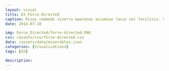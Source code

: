 ```yaml
---
layout: visual
title: D3 Force Directed
caption: Risus commodo viverra maecenas accumsan lacus vel facilisis. Suscipit adipiscing bibendum estultricies integer quis auctor elit sed.
date: 2014-07-18

img: Force_Directed/force-directed.PNG
css: /assets/css/force-directed.css
data: /assets/data/miserables.json
categories: [Visualizations]
tags: [d3]

description: 
---
```

<link rel="stylesheet" href="{{ page.css }}">
<script src="https://d3js.org/d3.v5.min.js"></script>

<script>

	var width = window.innerWidth,
		height = window.innerHeight,
		svg = d3.select("#visual").append("svg").attr("class", "mx-auto").attr("width", width).attr("height", height),
		g = svg.append("g"),
		color = d3.scaleOrdinal(d3.schemeDark2),
		simulation = d3.forceSimulation()
			.force("link", d3.forceLink().distance(10).strength(.5))
			.force("charge", d3.forceManyBody().strength(-50))
			.force("center", d3.forceCenter(width / 2, height / 2))
			.force("collide", d3.forceCollide().radius(2));

	d3.json("{{ page.data }}").then(function(graph) {
//	d3.json("{{ page.data }}", function(error, graph) {

	  var nodes = graph.nodes,
		  nodeById = d3.map(nodes, function(d) { return d.id; }),
		  links = graph.links,
		  bilinks = [];

	  links.forEach(function(link) {
		var s = link.source = nodeById.get(link.source),
			t = link.target = nodeById.get(link.target),
			i = {label: "label"}; // intermediate node
		nodes.push(i);
		links.push({source: s, target: i}, {source: i, target: t});
		bilinks.push([s, i, t]);
	  });

	  g.append("defs")
		 .append("marker")
			.attr("id", "arrow")
			.attr("viewBox", "0 -3 10 10")
			.attr("refX", 15)
			.attr("refY", 0)
			.attr("markerWidth", 8)
			.attr("markerHeight", 8)
			.attr("orient", "auto")
			  .append("svg:path")
				.attr("d", "M0,-5L10,0L0,5"); 
		  
	  link = g.selectAll(".link")
		.data(bilinks)
		.enter().append("path")
			.attr("class", "link")
			.attr('marker-end','url(#arrow)')
			.attr('id', function (d, i) {return 'edgepath' + i})
			.style("pointer-events", "none");

	  edgelabels = g.selectAll(".edgelabel")
		.data(bilinks)
		.enter().append('text')
			.style("pointer-events", "none")
			.style("font-size", 8)
			.style("opacity", 0)
			.style("fill", "grey");

	  edgelabels
		.append('textPath')
			.attr('xlink:href', function (d, i) {return '#edgepath' + i})
			.style("text-anchor", "middle")
			.style("pointer-events", "none")
			.attr("startOffset", "50%")
			.text(function(d,i){ return d[1].label + i; });	

	  var node = g.selectAll(".node")
		.data(nodes.filter(function(d) { return d.id; }))
		.enter().append("g")
		   .call(d3.drag()
			  .on("start", dragstarted)
			  .on("drag", dragged)
			  .on("end", dragended));
			  
	/*	
	  node.append("svg:image")
		.attr("xlink:href", function() { return "/img/portfolio/cabin.png"})
		.attr("x", -25)
		.attr("y", -25)
		.attr("height", 50)
		.attr("width", 50);
	*/
		
	  nodePath = node.append("path")
		.attr("class", "node")
		.attr("fill", function(d) { return color(d.group); })
		.attr("d", d3.symbol().size(64).type(d3.symbolDiamond))
		.on("mouseover, pointerover", mouseover)
		.on("mouseout, pointerout", mouseout);
		
	  nodeText = node.append("text")
		.attr("x", 12)
		.attr("dy", "0.35em")
		.style("opacity", 0)
		.style("pointer-events", "none")
		.text(function(d) { return d.id; });

	  var zoom_handler = d3.zoom().on("zoom", zoom_actions);
	  zoom_handler(svg); 
		
	  simulation
		  .nodes(nodes)
		  .on("tick", ticked);

	  simulation.force("link")
		  .links(links);

	  for (var i = 0; i < 500; ++i) simulation.tick();
	  
	  function mouseover(d) {
		var node_highlight = [d.id];
		link
			.style("opacity",0.1)
			.filter(function(l) { 
				check = (l[0].id == d.id || l[2].id == d.id);
				if (check) { node_highlight.push(l[0].id); node_highlight.push(l[2].id); }
				return check; })
			.style("opacity",1);
		edgelabels		
			.style("opacity",0)
			.filter(function(l) { return (l[0].id == d.id || l[2].id == d.id); })
			.style("opacity",1);
		nodePath		
			.style("opacity",0.1)
			.filter(function(l) { return (node_highlight.indexOf(l.id) > -1); })
			.style("opacity",1);	
		nodeText		
			.style("opacity",0)
			.filter(function(l) { return (node_highlight.indexOf(l.id) > -1); })
			.style("opacity",1);
	  }  
	  function mouseout(d) {
		link.style("opacity",1);
		edgelabels.style("opacity",0);
		nodePath.style("opacity",1);	
		nodeText.style("opacity",0);
	  }
	  function ticked() { link.attr("d", positionLink); node.attr("transform", positionNode); }
	  function zoom_actions(){ g.attr("transform", d3.event.transform) }
	});

	function positionLink(d) { return "M" + d[0].x + "," + d[0].y + "S" + d[1].x + "," + d[1].y + " " + d[2].x + "," + d[2].y; }
	function positionNode(d) { return "translate(" + d.x + "," + d.y + ")"; }
	function dragstarted(d) { if (!d3.event.active) simulation.alphaTarget(0.3).restart(); d.fx = d.x, d.fy = d.y; }
	function dragged(d) { d.fx = d3.event.x, d.fy = d3.event.y; }
	function dragended(d) { if (!d3.event.active) simulation.alphaTarget(0); d.fx = null, d.fy = null; }

</script>